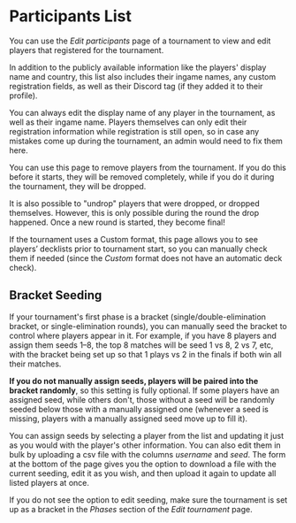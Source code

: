 # Participants List

You can use the *Edit participants* page of a tournament to view and edit players that registered for the tournament.

In addition to the publicly available information like the players' display name and country, this list also includes their ingame names, any custom registration fields, as well as their Discord tag (if they added it to their profile).

You can always edit the display name of any player in the tournament, as well as their ingame name. Players themselves can only edit their registration information while registration is still open, so in case any mistakes come up during the tournament, an admin would need to fix them here.

You can use this page to remove players from the tournament. If you do this before it starts, they will be removed completely, while if you do it during the tournament, they will be dropped.

It is also possible to "undrop" players that were dropped, or dropped themselves. However, this is only possible during the round the drop happened. Once a new round is started, they become final!

If the tournament uses a Custom format, this page allows you to see players’ decklists prior to tournament start, so you can manually check them if needed (since the *Custom* format does not have an automatic deck check).

## Bracket Seeding
If your tournament's first phase is a bracket (single/double-elimination bracket, or single-elimination rounds), you can manually seed the bracket to control where players appear in it. For example, if you have 8 players and assign them seeds 1–8, the top 8 matches will be seed 1 vs 8, 2 vs 7, etc, with the bracket being set up so that 1 plays vs 2 in the finals if both win all their matches.

**If you do not manually assign seeds, players will be paired into the bracket randomly**, so this setting is fully optional. If some players have an assigned seed, while others don't, those without a seed will be randomly seeded below those with a manually assigned one (whenever a seed is missing, players with a manually assigned seed move up to fill it).

You can assign seeds by selecting a player from the list and updating it just as you would with the player's other information. You can also edit them in bulk by uploading a csv file with the columns *username* and *seed*. The form at the bottom of the page gives you the option to download a file with the current seeding, edit it as you wish, and then upload it again to update all listed players at once.

If you do not see the option to edit seeding, make sure the tournament is set up as a bracket in the *Phases* section of the *Edit tournament* page.